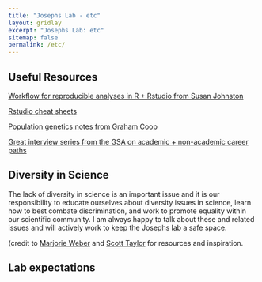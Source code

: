 ```yaml
---
title: "Josephs Lab - etc"
layout: gridlay
excerpt: "Josephs Lab: etc"
sitemap: false
permalink: /etc/
---
```


## Useful Resources
[Workflow for reproducible analyses in R + Rstudio from Susan Johnston](https://sejohnston.com/2015/05/12/an-introduction-to-reproducible-research-in-r-and-r-studio/)

[Rstudio cheat sheets](https://www.rstudio.com/resources/cheatsheets/?utm_content=buffer743c2&utm_medium=social&utm_source=twitter.com&utm_campaign=buffer)

[Population genetics notes from Graham Coop](http://cooplab.github.io/popgen-notes/)

[Great interview series from the GSA on academic + non-academic career paths](http://genestogenomes.org/author/ecsleaders/)
## Diversity in Science
The lack of diversity in science is an important issue and it is our responsibility to educate ourselves about diversity issues in science, learn how to best combate discrimination, and work to promote equality within our scientific community. I am always happy to talk about these and related issues and will actively work to keep the Josephs lab a safe space.

(credit to [Marjorie Weber](http://www.theweberlab.com/diversity-in-stem.html) and [Scott Taylor](https://www.colorado.edu/lab/taylor/diversity-stem) for resources and inspiration.

## Lab expectations








